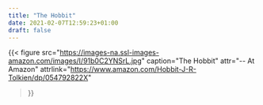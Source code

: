 ```yaml
---
title: "The Hobbit"
date: 2021-02-07T12:59:23+01:00
draft: false
---
```


{{< figure
  src="https://images-na.ssl-images-amazon.com/images/I/91b0C2YNSrL.jpg"
  caption="The Hobbit"
  attr="-- At Amazon"
  attrlink="https://www.amazon.com/Hobbit-J-R-Tolkien/dp/054792822X"
>}}

